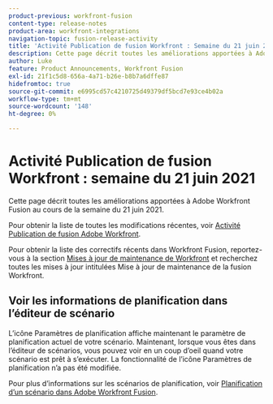 ```yaml
---
product-previous: workfront-fusion
content-type: release-notes
product-area: workfront-integrations
navigation-topic: fusion-release-activity
title: 'Activité Publication de fusion Workfront : Semaine du 21 juin 2021'''
description: Cette page décrit toutes les améliorations apportées à Adobe Workfront Fusion au cours de la semaine du 21 juin 2021.
author: Luke
feature: Product Announcements, Workfront Fusion
exl-id: 21f1c5d8-656a-4a71-b26e-b8b7a6dffe87
hidefromtoc: true
source-git-commit: e6995cd57c4210725d49379df5bcd7e93ce4b02a
workflow-type: tm+mt
source-wordcount: '148'
ht-degree: 0%

---
```


# Activité Publication de fusion Workfront : semaine du 21 juin 2021

Cette page décrit toutes les améliorations apportées à Adobe Workfront Fusion au cours de la semaine du 21 juin 2021.

Pour obtenir la liste de toutes les modifications récentes, voir [Activité Publication de fusion Adobe Workfront](../../../product-announcements/product-releases/fusion-release-activity/fusion-release-activity.md).

Pour obtenir la liste des correctifs récents dans Workfront Fusion, reportez-vous à la section [Mises à jour de maintenance de Workfront](https://experienceleague.adobe.com/docs/workfront-known-issues/releases/current-updates.html) et recherchez toutes les mises à jour intitulées Mise à jour de maintenance de la fusion Workfront.

## Voir les informations de planification dans l’éditeur de scénario

L’icône Paramètres de planification affiche maintenant le paramètre de planification actuel de votre scénario. Maintenant, lorsque vous êtes dans l’éditeur de scénarios, vous pouvez voir en un coup d’oeil quand votre scénario est prêt à s’exécuter. La fonctionnalité de l’icône Paramètres de planification n’a pas été modifiée.

Pour plus d’informations sur les scénarios de planification, voir [Planification d’un scénario dans Adobe Workfront Fusion](../../../workfront-fusion/scenarios/schedule-a-scenario.md).
